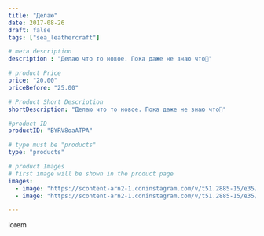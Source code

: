 ```yaml
---
title: "Делаю"
date: 2017-08-26
draft: false
tags: ["sea_leathercraft"]

# meta description
description : "Делаю что то новое. Пока даже не знаю что🤔"

# product Price
price: "20.00"
priceBefore: "25.00"

# Product Short Description
shortDescription: "Делаю что то новое. Пока даже не знаю что🤔"

#product ID
productID: "BYRV8oaATPA"

# type must be "products"
type: "products"

# product Images
# first image will be shown in the product page
images:
  - image: "https://scontent-arn2-1.cdninstagram.com/v/t51.2885-15/e35/21042283_1607946765922759_1194743667047268352_n.jpg?_nc_ht=scontent-arn2-1.cdninstagram.com&_nc_cat=107&_nc_ohc=JUDLDKn8lHwAX_xdCiT&se=7&tp=1&oh=4470a1fa1047c496ec5c3524c79daa6e&oe=605AEC0F&ig_cache_key=MTU5MDE0NzEwNjMzOTg3NzU5Mw%3D%3D.2"
  - image: "https://scontent-arn2-1.cdninstagram.com/v/t51.2885-15/e35/21042837_307665756368685_2000063173352226816_n.jpg?_nc_ht=scontent-arn2-1.cdninstagram.com&_nc_cat=109&_nc_ohc=oGazQ-nYGGUAX9oUTTc&se=7&tp=1&oh=6faa24caa8edf5cddc2afdcb138f7bf9&oe=605A7B5E&ig_cache_key=MTU5MDE0NzIyMDMwNzY3MjkwMA%3D%3D.2"

---
```

lorem
